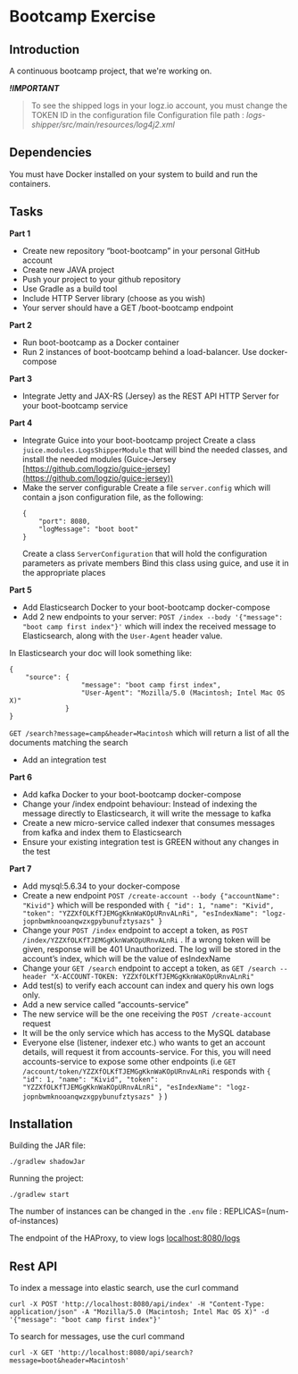 # Bootcamp Exercise

## Introduction
A continuous bootcamp project, that we're working on.

***!IMPORTANT***
> To see the shipped logs in your logz.io account, you must change the TOKEN ID in the configuration file 
> Configuration file path : *logs-shipper/src/main/resources/log4j2.xml*


## Dependencies
You must have Docker installed on your system to build and run the containers.


## Tasks
**Part 1**
- Create new repository “boot-bootcamp” in your personal GitHub account
- Create new JAVA project
- Push your project to your github repository
- Use Gradle as a build tool
- Include HTTP Server library (choose as you wish)
- Your server should have a GET /boot-bootcamp endpoint

**Part 2**
- Run boot-bootcamp as a Docker container 
- Run 2 instances of boot-bootcamp behind a load-balancer. Use docker-compose

**Part 3**
- Integrate Jetty and JAX-RS (Jersey) as the REST API HTTP Server for your boot-bootcamp service

**Part 4**
- Integrate Guice into your boot-bootcamp project
  Create a class `juice.modules.LogsShipperModule` that will bind the needed classes, and install the needed modules (Guice-Jersey [https://github.com/logzio/guice-jersey](https://github.com/logzio/guice-jersey))
- Make the server configurable
  Create a file `server.config` which will contain a json configuration file, as the following:
  ```
  {
      "port": 8080,
      "logMessage": "boot boot"
  }
  ```
  Create a class `ServerConfiguration`  that will hold the configuration parameters as private members
  Bind this class using guice, and use it in the appropriate places 

**Part 5**
- Add Elasticsearch Docker to your boot-bootcamp docker-compose
- Add 2 new endpoints to your server:
`POST /index --body '{"message": "boot camp first index"}'` which will index the received message to Elasticsearch, along with the `User-Agent` header value.  

In Elasticsearch your doc will look something like:  
```
{
    "source": {
                  "message": "boot camp first index",
                  "User-Agent": "Mozilla/5.0 (Macintosh; Intel Mac OS X)"
              }
}
```

`GET /search?message=camp&header=Macintosh` which will return a list of all the documents matching the search
- Add an integration test

**Part 6**
- Add kafka Docker to your boot-bootcamp docker-compose
- Change your /index endpoint behaviour: Instead of indexing the message directly to Elasticsearch, it will write the message to kafka
- Create a new micro-service called indexer that consumes messages from kafka and index them to Elasticsearch
- Ensure your existing integration test is GREEN without any changes in the test

**Part 7**
- Add mysql:5.6.34 to your docker-compose
- Create a new endpoint `POST /create-account --body {"accountName": "Kivid"}` which will be responded with `{ "id": 1, "name": "Kivid", "token": "YZZXfOLKfTJEMGgKknWaKOpURnvALnRi", "esIndexName": "logz-jopnbwmknooanqwzxgpybunufztysazs" }`
- Change your `POST /index` endpoint to accept a token, as `POST /index/YZZXfOLKfTJEMGgKknWaKOpURnvALnRi` . If a wrong token will be given, response will be 401 Unauthorized. The log will be stored in the account’s index, which will be the value of esIndexName
- Change your `GET /search` endpoint to accept a token, as `GET /search --header "X-ACCOUNT-TOKEN: YZZXfOLKfTJEMGgKknWaKOpURnvALnRi"` 
- Add test(s) to verify each account can index and query his own logs only.
- Add a new service called “accounts-service”
- The new service will be the one receiving the `POST /create-account` request 
- It will be the only service which has access to the MySQL database
- Everyone else (listener, indexer etc.) who wants to get an account details, will request it from accounts-service. For this, you will need accounts-service to expose some other endpoints (i.e `GET /account/token/YZZXfOLKfTJEMGgKknWaKOpURnvALnRi` responds with `{ "id": 1, "name": "Kivid", "token": "YZZXfOLKfTJEMGgKknWaKOpURnvALnRi", "esIndexName": "logz-jopnbwmknooanqwzxgpybunufztysazs" }` )

## Installation
Building the JAR file:

```
./gradlew shadowJar
```

Running the project:

```
./gradlew start
```
The number of instances can be changed in the `.env` file : REPLICAS=(num-of-instances)

The endpoint of the HAProxy, to view logs
[localhost:8080/logs](http://localhost:8080/logs)

## Rest API

To index a message into elastic search, use the curl command
```
curl -X POST 'http://localhost:8080/api/index' -H "Content-Type: application/json" -A "Mozilla/5.0 (Macintosh; Intel Mac OS X)" -d '{"message": "boot camp first index"}'
```

To search for messages, use the curl command
```
curl -X GET 'http://localhost:8080/api/search?message=boot&header=Macintosh'
```
